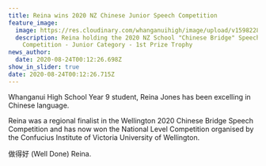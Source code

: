 ```yaml
---
title: Reina wins 2020 NZ Chinese Junior Speech Competition
feature_image:
  image: https://res.cloudinary.com/whanganuihigh/image/upload/v1598228101/News/Reina_Jones_With_Trophy_1.jpg
  description: Reina holding the 2020 NZ School "Chinese Bridge" Speech
    Competition - Junior Category - 1st Prize Trophy
news_author:
  date: 2020-08-24T00:12:26.698Z
show_in_slider: true
date: 2020-08-24T00:12:26.715Z
---
```

Whanganui High School Year 9 student, Reina Jones has been excelling in Chinese language. 

Reina was a regional finalist in the Wellington 2020 Chinese Bridge Speech Competition and has now won the National Level Competition organised by the Confucius Institute of Victoria University of Wellington. 

做得好 (Well Done) Reina.